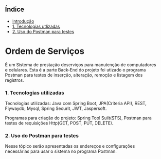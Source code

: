 ## Índice

* [Introdução](https://github.com/wolver98/Ordem-Servico-API#-ordem-de-servicos)
* [1. Tecnologias utlizadas](https://github.com/wolver98/Ordem-Servico-API#1-tecnologias-utilizadas)
* [2. Uso do Postman para testes](https://github.com/wolver98/Ordem-Servico-API#2-uso-do-postman-para-testes)

# Ordem de Serviços

É um Sistema de prestação deserviços para manutenção de computadores e celulares. Esta é a parte Back-End do projeto foi utizado o programa Postman para testes de inserção, alteração, remoção e listagem dos registros.

### 1. Tecnologias utilizadas

Tecnologias utilizadas: Java com Spring Boot, JPA(Criteria API), REST, Flywaydb, Mysql, Spring Securit, JWT, Jaspersoft.

Programas para criação do projeto: Spring Tool Suilt(STS), Postman para testes de requisições Http(GET, POST, PUT, DELETE).


### 2. Uso do Postman para testes
Nesse tópico serão apresentadas os endereços e configurações necessárias para usar o sistema no programa Postman. 
